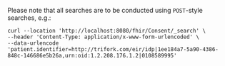 Please note that all searches are to be conducted using `POST`-style searches, e.g.:

```
curl --location 'http://localhost:8080/fhir/Consent/_search' \
--header 'Content-Type: application/x-www-form-urlencoded' \
--data-urlencode 'patient.identifier=http://trifork.com/eir/idp|1ee184a7-5a90-4386-848c-146686e5b26a,urn:oid:1.2.208.176.1.2|0108589995'
```